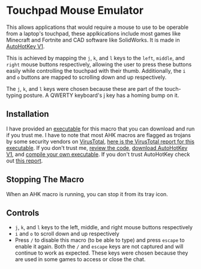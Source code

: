 # Touchpad Mouse Emulator
This allows applications that would require a mouse to use to be operable from a laptop's touchpad, these applkications include most games like Minecraft and Fortnite and CAD software like SolidWorks. It is made in [AutoHotKey V1](https://www.autohotkey.com/). 

This is achieved by mapping the `j`, `k`, and `l` keys to the `left`, `middle`, and `right` mouse buttons respectively, allowing the user to press these buttons easily while controlling the touchpad with their thumb. Additionally, the `i` and `o` buttons are mapped to scrolling down and up respectively.

The `j`, `k`, and `l` keys were chosen because these are part of the touch-typing posture. A QWERTY keyboard's j key has a homing bump on it.

## Installation
I have provided an [executable](https://github.com/SP4CEBARsystems/Touchpad-Mouse-Emulator/blob/main/touchpad%20mouse%20emulator.exe) for this macro that you can download and run if you trust me. I have to note that most AHK macros are flagged as trojans by some security vendors on [VirusTotal](https://www.virustotal.com), [here is the VirusTotal report for this executable](https://www.virustotal.com/gui/file/61a640de9c9ea98182e44c6b7d0b42dacffd309f34918fbc3ade055e33ad2f47?nocache=1). If you don't trust me, [review the code]([https://github.com/SP4CEBARsystems/clipboard-stack/blob/main/clipboard%20stack.ahk](https://github.com/SP4CEBARsystems/Touchpad-Mouse-Emulator/blob/main/touchpad%20mouse%20emulator.ahk)), [download AutoHotKey V1](https://www.autohotkey.com/download/ahk-install.exe), and [compile your own executable](https://www.autohotkey.com/docs/v1/Scripts.htm#ahk2exe-run). If you don't trust AutoHotKey check out [this report](https://safeweb.norton.com/report/show?url=autohotkey.com%2Fdownload).

## Stopping The Macro
When an AHK macro is running, you can stop it from its tray icon.

## Controls
- `j`, `k`, and `l` keys to the left, middle, and right mouse buttons respectively
- `i` and `o` to scroll down and up respectively
- Press `/` to disable this macro (to be able to type) and press `escape` to enable it again. Both the `/` and `escape` keys are not captured and will continue to work as expected. These keys were chosen because they are used in some games to access or close the chat.
